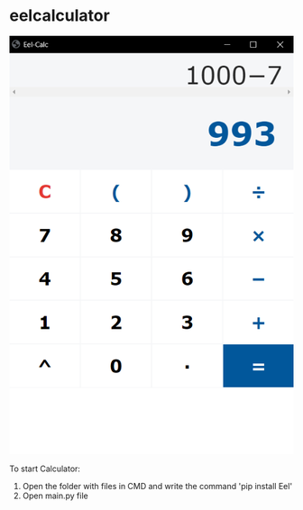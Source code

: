 # eelcalculator
![alt text](img/cover.png)

To start Calculator:
1. Open the folder with files in CMD and write the command 'pip install Eel'
2. Open main.py file
